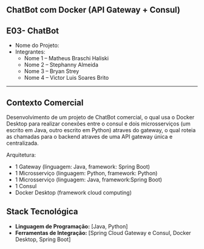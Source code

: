 
## ChatBot com Docker (API Gateway + Consul)

## E03- ChatBot

- Nome do Projeto: 
- Integrantes:
  - Nome 1 – Matheus Braschi Haliski
  - Nome 2 – Stephanny Almeida
  - Nome 3 – Bryan Strey
  - Nome 4 – Victor Luis Soares Brito
---

## Contexto Comercial

Desenvolvimento de um projeto de ChatBot comercial, o qual usa o Docker Desktop para realizar conexões entre o consul e dois microsserviços (um escrito em Java, outro escrito em Python) atraves do gateway, o qual roteia as chamadas para o backend atraves de uma API gateway única e centralizada.

Arquitetura: 
 - 1 Gateway (linguagem: Java, framework: Spring Boot)
 - 1 Microsserviço (linguagem: Python, framework: Python)
 - 1 Microsserviço (linguagem: Java, framework:Spring Boot)
 - 1 Consul
 - Docker Desktop (framework cloud computing)

## Stack Tecnológica

- **Linguagem de Programação:** [Java, Python]  
- **Ferramentas de Integração:** [Spring Cloud Gateway e Consul, Docker Desktop, Spring Boot]  
